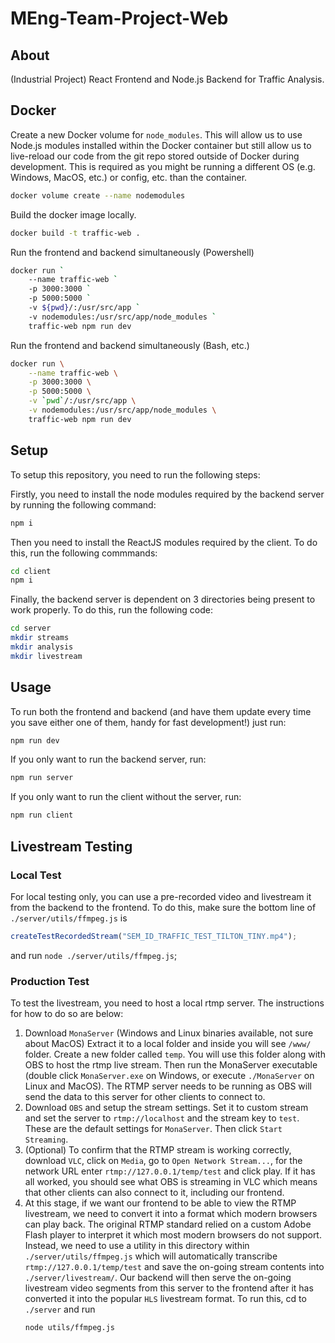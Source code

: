# MEng-Team-Project-Web

## About

(Industrial Project) React Frontend and Node.js Backend for Traffic Analysis.

## Docker

Create a new Docker volume for `node_modules`.
This will allow us to use
Node.js modules installed within the Docker container but still allow us
to live-reload our code from the git repo stored outside of Docker during development.
This is required as you might be running a different OS (e.g. Windows, MacOS, etc.) or config, etc. than the container.

```bash
docker volume create --name nodemodules
```

Build the docker image locally.

```bash
docker build -t traffic-web .
```

Run the frontend and backend simultaneously (Powershell)

<!--Powershell-->

```bash
docker run `
    --name traffic-web `
    -p 3000:3000 `
    -p 5000:5000 `
    -v ${pwd}/:/usr/src/app `
    -v nodemodules:/usr/src/app/node_modules `
    traffic-web npm run dev
```

Run the frontend and backend simultaneously (Bash, etc.)

```bash
docker run \
    --name traffic-web \
    -p 3000:3000 \
    -p 5000:5000 \
    -v `pwd`/:/usr/src/app \
    -v nodemodules:/usr/src/app/node_modules \
    traffic-web npm run dev
```

<!--
```bash
docker run -p 3000:3000 -p 5000:5000 traffic-web
```
-->

## Setup

To setup this repository, you need to run the following steps:

Firstly, you need to install the node modules required by the backend
server by running the following command:

```bash
npm i
```

Then you need to install the ReactJS modules required by the client. To do this,
run the following commmands:

```bash
cd client
npm i
```

Finally, the backend server is dependent on 3 directories being present to
work properly. To do this, run the following code:

```bash
cd server
mkdir streams
mkdir analysis
mkdir livestream
```

## Usage

To run both the frontend and backend (and have them update every time
you save either one of them, handy for fast development!) just run:

```bash
npm run dev
```

If you only want to run the backend server, run:

```bash
npm run server
```

If you only want to run the client without the server, run:

```bash
npm run client
```

## Livestream Testing

### Local Test

For local testing only, you can use a pre-recorded video and livestream it
from the backend to the frontend. To do this, make sure the bottom
line of `./server/utils/ffmpeg.js` is
```js
createTestRecordedStream("SEM_ID_TRAFFIC_TEST_TILTON_TINY.mp4");
```
and run `node ./server/utils/ffmpeg.js`;

### Production Test

To test the livestream, you need to host a local rtmp server. The instructions
for how to do so are below:

1. Download `MonaServer` (Windows and Linux binaries available, not sure about MacOS)
   Extract it to a local folder and inside you will see `/www/` folder. Create a new
   folder called `temp`. You will use this folder along with OBS to host the rtmp
   live stream. Then run the MonaServer executable (double click `MonaServer.exe` on
   Windows, or execute `./MonaServer` on Linux and MacOS). The RTMP server needs to
   be running as OBS will send the data to this server for other clients to connect
   to.
2. Download `OBS` and setup the stream settings. Set it to custom stream and set the
   server to `rtmp://localhost` and the stream key to `test`. These are the default
   settings for `MonaServer`. Then click `Start Streaming`.
3. (Optional) To confirm that the RTMP stream is working correctly, download `VLC`,
   click on `Media`, go to `Open Network Stream...`, for the network URL enter
   `rtmp://127.0.0.1/temp/test` and click play. If it has all worked, you should see
   what OBS is streaming in VLC which means that other clients can also connect to it,
   including our frontend.
4. At this stage, if we want our frontend to be able to view the RTMP livestream,
   we need to convert it into a format which modern browsers can play back. The
   original RTMP standard relied on a custom Adobe Flash player to interpret it
   which most modern browsers do not support. Instead, we need to use a utility
   in this directory within `./server/utils/ffmpeg.js` which will automatically
   transcribe `rtmp://127.0.0.1/temp/test` and save the on-going stream contents
   into `./server/livestream/`. Our backend will then serve the on-going livestream
   video segments from this server to the frontend after it has converted it into
   the popular `HLS` livestream format. To run this, cd to `./server` and run
   ```bash
   node utils/ffmpeg.js
   ```